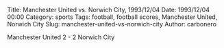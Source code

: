 Title: Manchester United vs. Norwich City, 1993/12/04
Date: 1993/12/04 00:00
Category: sports
Tags: football, football scores, Manchester United, Norwich City
Slug: manchester-united-vs-norwich-city
Author: carbonero


Manchester United 2 - 2 Norwich City
